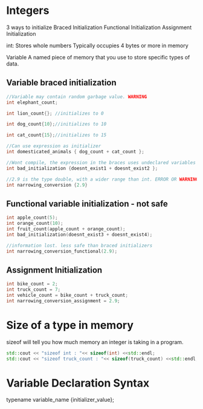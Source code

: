 # Integers
3 ways to initialize
    Braced Initialization
    Functional Initialization
    Assignment Initialization

int:
    Stores whole numbers
    Typically occupies 4 bytes or more in memory

Variable
    A named piece of memory that you use to store specific types of data.

## Variable braced initialization
```cpp
//Variable may contain random garbage value. WARNING
int elephant_count;

int lion_count{}; //initializes to 0

int dog_count{10};//initializes to 10

int cat_count{15};//initializes to 15

//Can use expression as initializer
int domesticated_animals { dog_count + cat_count };

//Wont compile, the expression in the braces uses undeclared variables
int bad_initialization {doesnt_exist1 + doesnt_exist2 };

//2.9 is the type double, with a wider range than int. ERROR OR WARNING. -> fractional numbers are usually larger than integers in size and will cost a loss of data.
int narrowing_conversion {2.9}
```

## Functional variable initialization - not safe
```cpp
int apple_count(5);
int orange_count(10);
int fruit_count(apple_count + orange_count);
int bad_initialization(doesnt_exist3 + doesnt_exist4);

//information lost. less safe than braced initializers
int narrowing_conversion_functional(2.9);
```

## Assignment Initialization
```cpp
int bike_count = 2;
int truck_count = 7;
int vehicle_count = bike_count + truck_count;
int narrowing_conversion_assignment = 2.9;
```

# Size of a type in memory
sizeof will tell you how much memory an integer is taking in a program.
```cpp
std::cout << "sizeof int : "<< sizeof(int) <<std::endl;
std::cout << "sizeof truck_count : "<< sizeof(truck_count) <<std::endl;
```
# Variable Declaration Syntax
typename variable_name {initializer_value};